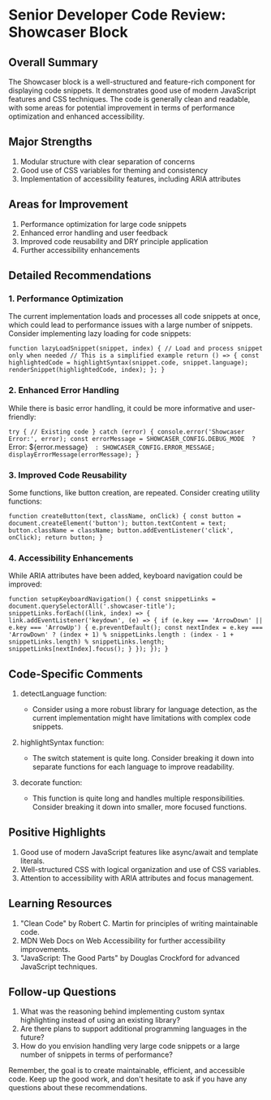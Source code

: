 # Senior Developer Code Review: Showcaser Block

## Overall Summary
The Showcaser block is a well-structured and feature-rich component for displaying code snippets. It demonstrates good use of modern JavaScript features and CSS techniques. The code is generally clean and readable, with some areas for potential improvement in terms of performance optimization and enhanced accessibility.

## Major Strengths
1. Modular structure with clear separation of concerns
2. Good use of CSS variables for theming and consistency
3. Implementation of accessibility features, including ARIA attributes

## Areas for Improvement
1. Performance optimization for large code snippets
2. Enhanced error handling and user feedback
3. Improved code reusability and DRY principle application
4. Further accessibility enhancements

## Detailed Recommendations

### 1. Performance Optimization
The current implementation loads and processes all code snippets at once, which could lead to performance issues with a large number of snippets. Consider implementing lazy loading for code snippets:

`function lazyLoadSnippet(snippet, index) {
  // Load and process snippet only when needed
  // This is a simplified example
  return () => {
    const highlightedCode = highlightSyntax(snippet.code, snippet.language);
    renderSnippet(highlightedCode, index);
  };
}`

### 2. Enhanced Error Handling
While there is basic error handling, it could be more informative and user-friendly:

`try {
  // Existing code
} catch (error) {
  console.error('Showcaser Error:', error);
  const errorMessage = SHOWCASER_CONFIG.DEBUG_MODE 
    ? `Error: ${error.message}` 
    : SHOWCASER_CONFIG.ERROR_MESSAGE;
  displayErrorMessage(errorMessage);
}`

### 3. Improved Code Reusability
Some functions, like button creation, are repeated. Consider creating utility functions:

`function createButton(text, className, onClick) {
  const button = document.createElement('button');
  button.textContent = text;
  button.className = className;
  button.addEventListener('click', onClick);
  return button;
}`

### 4. Accessibility Enhancements
While ARIA attributes have been added, keyboard navigation could be improved:

`function setupKeyboardNavigation() {
  const snippetLinks = document.querySelectorAll('.showcaser-title');
  snippetLinks.forEach((link, index) => {
    link.addEventListener('keydown', (e) => {
      if (e.key === 'ArrowDown' || e.key === 'ArrowUp') {
        e.preventDefault();
        const nextIndex = e.key === 'ArrowDown' ? (index + 1) % snippetLinks.length : (index - 1 + snippetLinks.length) % snippetLinks.length;
        snippetLinks[nextIndex].focus();
      }
    });
  });
}`

## Code-Specific Comments

1. detectLanguage function:
   - Consider using a more robust library for language detection, as the current implementation might have limitations with complex code snippets.

2. highlightSyntax function:
   - The switch statement is quite long. Consider breaking it down into separate functions for each language to improve readability.

3. decorate function:
   - This function is quite long and handles multiple responsibilities. Consider breaking it down into smaller, more focused functions.

## Positive Highlights
1. Good use of modern JavaScript features like async/await and template literals.
2. Well-structured CSS with logical organization and use of CSS variables.
3. Attention to accessibility with ARIA attributes and focus management.

## Learning Resources
1. "Clean Code" by Robert C. Martin for principles of writing maintainable code.
2. MDN Web Docs on Web Accessibility for further accessibility improvements.
3. "JavaScript: The Good Parts" by Douglas Crockford for advanced JavaScript techniques.

## Follow-up Questions
1. What was the reasoning behind implementing custom syntax highlighting instead of using an existing library?
2. Are there plans to support additional programming languages in the future?
3. How do you envision handling very large code snippets or a large number of snippets in terms of performance?

Remember, the goal is to create maintainable, efficient, and accessible code. Keep up the good work, and don't hesitate to ask if you have any questions about these recommendations.
